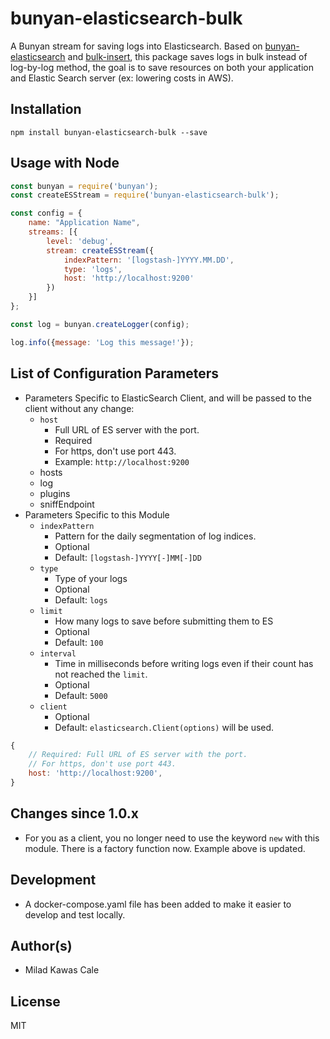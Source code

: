 # bunyan-elasticsearch-bulk
A Bunyan stream for saving logs into Elasticsearch. Based on [bunyan-elasticsearch](https://github.com/simianhacker/bunyan-elasticsearch) and [bulk-insert](https://github.com/jonathanong/bulk-insert), this package saves logs in bulk instead of log-by-log method, the goal is to save resources on both your application and Elastic Search server (ex: lowering costs in AWS).

## Installation
`npm install bunyan-elasticsearch-bulk --save`

## Usage with Node
```js
const bunyan = require('bunyan');
const createESStream = require('bunyan-elasticsearch-bulk');

const config = {
    name: "Application Name",
    streams: [{
        level: 'debug',
        stream: createESStream({
            indexPattern: '[logstash-]YYYY.MM.DD',
            type: 'logs',
            host: 'http://localhost:9200'
        })
    }]
};

const log = bunyan.createLogger(config);

log.info({message: 'Log this message!'});
```

## List of Configuration Parameters
- Parameters Specific to ElasticSearch Client, and will be passed to the client without any change:
    - `host`
        - Full URL of ES server with the port.
        - Required
        - For https, don't use port 443.
        - Example: `http://localhost:9200`
    - hosts
    - log
    - plugins
    - sniffEndpoint
- Parameters Specific to this Module
    - `indexPattern`
        - Pattern for the daily segmentation of log indices.
        - Optional
        - Default: `[logstash-]YYYY[-]MM[-]DD`
    - `type`
        - Type of your logs
        - Optional
        - Default: `logs`
    - `limit`
        - How many logs to save before submitting them to ES
        - Optional
        - Default: `100`
    - `interval`
        - Time in milliseconds before writing logs even if their count has not reached the `limit`.
        - Optional
        - Default: `5000`
    - `client`
        - Optional
        - Default: `elasticsearch.Client(options)` will be used.
```js
{
    // Required: Full URL of ES server with the port.
    // For https, don't use port 443.
    host: 'http://localhost:9200',
}
```

## Changes since 1.0.x
- For you as a client, you no longer need to use the keyword `new` with this module. There is a factory function now. Example above is updated.

## Development
- A docker-compose.yaml file has been added to make it easier to develop and test locally.

## Author(s)
- Milad Kawas Cale

## License
MIT
